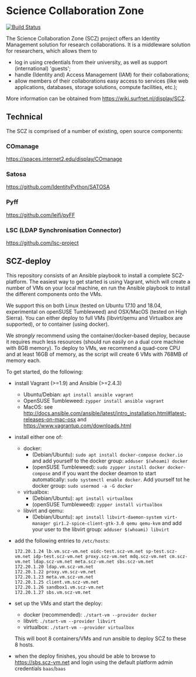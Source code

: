 # Science Collaboration Zone
[![Build Status](https://travis-ci.com/SURFscz/SCZ-deploy.svg?branch=travis-docker)](https://travis-ci.org/SURFscz/SCZ-deploy)


The Science Collaboration Zone (SCZ) project offers an Identity Management solution
for research collaborations.  It is a middleware solution for
researchers, which allows them to

- log in using credentials from their university, as well as support (international) 'guests';
- handle (Identity and) Access Management (IAM) for their collaborations;
- allow members of their collaborations easy access to services (like web
  applications, databases, storage solutions, compute facilities, etc.);

More information can be obtained from <https://wiki.surfnet.nl/display/SCZ>.

## Technical

The SCZ is comprised of a number of existing, open source components:

### COmanage
<https://spaces.internet2.edu/display/COmanage>

### Satosa
<https://github.com/IdentityPython/SATOSA>

### Pyff
<https://github.com/leifj/pyFF>

### LSC (LDAP Synchronisation Connector)
<https://github.com/lsc-project>


## SCZ-deploy
This repository consists of an Ansible playbook to install a complete
SCZ-platform.  The easiest way to get started is using Vagrant, which will
create a number of VMs on your local machine, en run the Ansible playbook to
install the different components onto the VMs.

We support this on both Linux (tested on Ubuntu 17.10 and 18.04, experimental on
openSUSE Tumbleweed) and OSX/MacOS (tested on High Sierra).
You can either deploy to full VMs (libvirt/qemu and Virtualbox are supported), or to container (using docker).

We _strongly_ recommend using the container/docker-based deploy, because it requires much less resources (should run
easily on a dual core machine with 8GB memory). To deploy to VMs, we recommend a quad-core CPU and at least 16GB of
memory, as the script will create 6 VMs with 768MB of memory each.

To get started, do the following:

- install Vagrant (>=1.9) and Ansible (>=2.4.3)
    - Ubuntu/Debian: `apt install ansible vagrant`
    - OpenSUSE Tumbleweed: `zypper install ansible vagrant`
    - MacOS: see
      <http://docs.ansible.com/ansible/latest/intro_installation.html#latest-releases-on-mac-osx>
      and <https://www.vagrantup.com/downloads.html>
- install either one of:
    - docker:
      - (Debian/Ubuntu): `sudo apt install docker-compose docker.io` and add yourself to the docker group:
        `adduser $(whoami) docker`
      - (openSUSE Tumbleweed): `sudo zypper install docker docker-compose` and if you want the docker deamon to start
        automatically: `sudo systemctl enable docker`.  Add yourself tot he docker group: `sudo usermod -a -G docker`
    - virtualbox:
      - (Debian/Ubuntu): `apt install virtualbox`
      - (openSUSE Tumbleweed): `zypper install virtualbox`
    - libvirt and qemu:
      - (Debian/Ubuntu): `apt install libvirt-daemon-system virt-manager gir1.2-spice-client-gtk-3.0 qemu qemu-kvm`
        and add your user to the libvirt group: `adduser $(whoami) libvirt`
- add the following entries to `/etc/hosts`:
    ```
    172.20.1.24 lb.vm.scz-vm.net oidc-test.scz-vm.net sp-test.scz-vm.net idp-test.scz-vm.net proxy.scz-vm.net mdq.scz-vm.net cm.scz-vm.net ldap.scz-vm.net meta.scz-vm.net sbs.scz-vm.net
    172.20.1.20 ldap.vm.scz-vm.net
    172.20.1.22 proxy.vm.scz-vm.net
    172.20.1.23 meta.vm.scz-vm.net
    172.20.1.25 client.vm.scz-vm.net
    172.20.1.26 sandbox1.vm.scz-vm.net
    172.20.1.27 sbs.vm.scz-vm.net
    ```
- set up the VMs and start the deploy:
    - docker (recommended): `./start-vm --provider docker`
    - libvirt: `./start-vm --provider libvirt`
    - virtualbox: `./start-vm --provider virtualbox`

    This will boot 8 containers/VMs and run ansible to deploy SCZ to these 8 hosts.

- when the deploy finishes, you should be able to browse to
  <https://sbs.scz-vm.net> and login using the default platform admin
  credentials `baas`/`baas`

